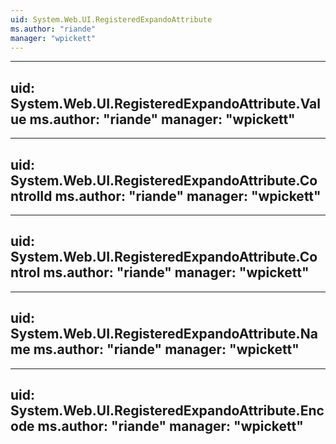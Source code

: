 ```yaml
---
uid: System.Web.UI.RegisteredExpandoAttribute
ms.author: "riande"
manager: "wpickett"
---
```


---
uid: System.Web.UI.RegisteredExpandoAttribute.Value
ms.author: "riande"
manager: "wpickett"
---

---
uid: System.Web.UI.RegisteredExpandoAttribute.ControlId
ms.author: "riande"
manager: "wpickett"
---

---
uid: System.Web.UI.RegisteredExpandoAttribute.Control
ms.author: "riande"
manager: "wpickett"
---

---
uid: System.Web.UI.RegisteredExpandoAttribute.Name
ms.author: "riande"
manager: "wpickett"
---

---
uid: System.Web.UI.RegisteredExpandoAttribute.Encode
ms.author: "riande"
manager: "wpickett"
---
